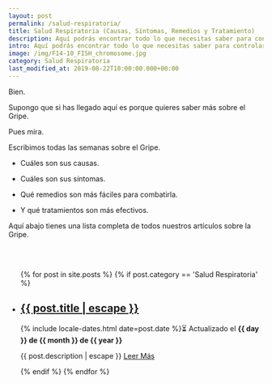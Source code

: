 ```yaml
---
layout: post
permalink: /salud-respiratoria/
title: Salud Respiratoria (Causas, Síntomas, Remedios y Tratamiento)
description: Aquí podrás encontrar todo lo que necesitas saber para controlar el Gripe. Que lo causa, cuales son sus síntomas, remedios y tratamiento para controlarlo.
intro: Aquí podrás encontrar todo lo que necesitas saber para controlar el Gripe. Que lo causa, cuales son sus síntomas, remedios y tratamiento para controlarlo.
image: /img/F14-10_FISH_chromosome.jpg
category: Salud Respiratoria
last_modified_at: 2019-08-22T10:00:00.000+00:00
---
```


Bien.

Supongo que si has llegado aquí es porque quieres saber más sobre el Gripe.

Pues mira.

Escribimos todas las semanas sobre el Gripe.

- Cuáles son sus causas.

- Cuáles son sus síntomas.

- Qué remedios son más fáciles para combatirla.

- Y qué tratamientos son más efectivos.

Aquí abajo tienes una lista completa de todos nuestros artículos sobre la Gripe.

<br>
<br>
<div class="home">
  <ul class="post-list">
    {% for post in site.posts %}
      {% if post.category == 'Salud Respiratoria' %}
      <li itemprop="blogPosts" itemscope itemtype="http://schema.org/BlogPosting">
          <h2>
            <a itemprop="url" href="{{ post.url | relative_url }}">
              <span class="post-title" itemprop="name headline">{{ post.title | escape }}</span>
            </a>
          </h2>
          <p>
            <!-- <span class="post-meta">Por {{ post.author }}</span> · -->
            <time class="post-meta" datetime="{{ post.date | date_to_xmlschema }}" itemprop="datePublished">{% include locale-dates.html date=post.date %}⏳ Actualizado el <b>{{ day }} de {{ month }} de {{ year }}</b></time>
          </p>
          <p itemprop="description">
            {{ post.description | escape }}
            <a href="{{ post.url | relative_url }}">
              Leer Más
            </a>
          </p>
          <img class="post-cover" src="{{post.img}}" alt="">
      </li>
      {% endif %}
    {% endfor %}
  </ul>
</div>
